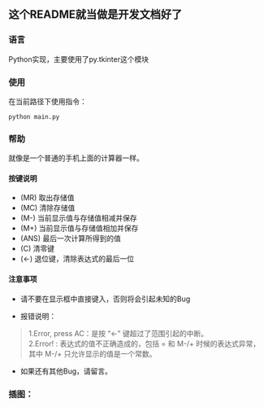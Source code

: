 
## 这个README就当做是开发文档好了

### 语言

Python实现，主要使用了py.tkinter这个模块

### 使用

在当前路径下使用指令： 

    python main.py

### 帮助

就像是一个普通的手机上面的计算器一样。

#### 按键说明

- (MR) 取出存储值
- (MC) 清除存储值
- (M-) 当前显示值与存储值相减并保存
- (M+) 当前显示值与存储值相加并保存
- (ANS) 最后一次计算所得到的值
- (C) 清零键
- (<-) 退位键，清除表达式的最后一位

#### 注意事项

- 请不要在显示框中直接键入，否则将会引起未知的Bug

- 报错说明：

> 1.Error, press AC：是按 “<-” 键超过了范围引起的中断。  
> 2.Error! : 表达式的值不正确造成的，包括 = 和 M-/+ 时候的表达式异常，其中 M-/+ 只允许显示的值是一个常数。

- 如果还有其他Bug，请留言。

### 插图：

